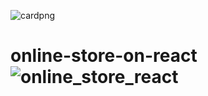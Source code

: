 ![cardpng](https://user-images.githubusercontent.com/91624026/171283798-8ddb6c68-e3e5-4c44-be5c-f8bcf67add6a.png)
# online-store-on-react![online_store_react](https://user-images.githubusercontent.com/91624026/171282826-f79bde81-bcb4-4b09-ad4a-6edd989bfe5c.jpg)
